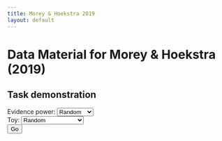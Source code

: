 ```yaml
---
title: Morey & Hoekstra 2019
layout: default
---
```


# Data Material for Morey & Hoekstra (2019)


## Task demonstration

<form action="task.html" method="get">
	Evidence power:
	<select name="q">
  		<option value="">Random</option>
  		<option value="3">3 (wide)</option>
  		<option value="7">7 (narrow)</option>
	</select>
	<br/>
	Toy:
	<select name="toy_name">
  		<option value="">Random</option>
  		<option value="whizbang balls">whizbang balls</option>
  		<option value="constructo bricks">constructo bricks</option>
  		<option value="rainbow clickers">rainbow clickers</option>
  		<option value="doodle noodles">doodle noodles</option>
   		<option value="singing bling rings">singing bling rings</option>
   	  	<option value="brahma buddies">brahma buddies</option>
   	  	<option value="magic colorclay">magic colorclay</option>
   	  	<option value="moon-candy makers">moon-candy makers</option>
	</select>
  <br/>
  <input type="submit" value="Go">
</form>

